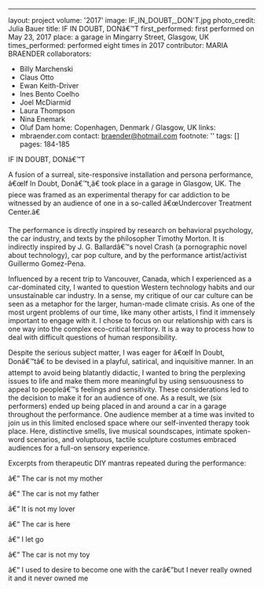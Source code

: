 ---
layout: project
volume: '2017'
image: IF_IN_DOUBT,_DON'T.jpg
photo_credit: Julia Bauer
title: IF IN DOUBT, DONâ€™T
first_performed: first performed on May 23, 2017
place: a garage in Mingarry Street, Glasgow, UK
times_performed: performed eight times in 2017
contributor: MARIA BRAENDER
collaborators:
- Billy Marchenski
- Claus Otto
- Ewan Keith-Driver
- Ines Bento Coelho
- Joel McDiarmid
- Laura Thompson
- Nina Enemark
- Oluf Dam
home: Copenhagen, Denmark / Glasgow, UK
links:
- mbraender.com
contact: braender@hotmail.com
footnote: ''
tags: []
pages: 184-185



IF IN DOUBT, DONâ€™T

A fusion of a surreal, site-responsive installation and persona performance, â€œIf In Doubt, Donâ€™t,â€ took place in a garage in Glasgow, UK. The piece was framed as an experimental therapy for car addiction to be witnessed by an audience of one in a so-called â€œUndercover Treatment Center.â€

The performance is directly inspired by research on behavioral psychology, the car industry, and texts by the philosopher Timothy Morton. It is indirectly inspired by J. G. Ballardâ€™s novel Crash (a pornographic novel about technology), car pop culture, and by the performance artist/activist Guillermo Gomez-Pena.

Influenced by a recent trip to Vancouver, Canada, which I experienced as a car-dominated city, I wanted to question Western technology habits and our unsustainable car industry. In a sense, my critique of our car culture can be seen as a metaphor for the larger, human-made climate crisis. As one of the most urgent problems of our time, like many other artists, I find it immensely important to engage with it. I chose to focus on our relationship with cars is one way into the complex eco-critical territory. It is a way to process how to deal with difficult questions of human responsibility.

Despite the serious subject matter, I was eager for â€œIf In Doubt, Donâ€™tâ€ to be devised in a playful, satirical, and inquisitive manner. In an attempt to avoid being blatantly didactic, I wanted to bring the perplexing issues to life and make them more meaningful by using sensuousness to appeal to peopleâ€™s feelings and sensitivity. These considerations led to the decision to make it for an audience of one. As a result, we (six performers) ended up being placed in and around a car in a garage throughout the performance. One audience member at a time was invited to join us in this limited enclosed space where our self-invented therapy took place. Here, distinctive smells, live musical soundscapes, intimate spoken-word scenarios, and voluptuous, tactile sculpture costumes embraced audiences for a full-on sensory experience.

Excerpts from therapeutic DIY mantras repeated during the performance:

â€“ The car is not my mother

â€“ The car is not my father

â€“ It is not my lover

â€“ The car is here

â€“ I let go

â€“ The car is not my toy

â€“ I used to desire to become one with the carâ€”but I never really owned it and it never owned me
